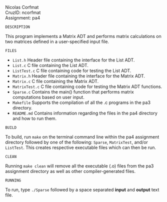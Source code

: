 Nicolas Corfmat<br>
CruzID: ncorfmat<br>
Assignment: pa4

```
DESCRIPTION
``` 
This program implements a Matrix ADT and performs matrix calculations on two matrices defined in a user-specified input file.

```
FILES
```
+ `List.h` Header file containing the interface for the List ADT.
+ `List.c` C file containing the List ADT.
+ `ListTest.c` C file containing code for testing the List ADT.
+ `Matrix.h` Header file containing the interface for the Matrix ADT.
+ `Matrix.c` C file containing the Matrix ADT.
+ `MatrixTest.c` C file containing code for testing the Matrix ADT functions.
+ `Sparse.c` Contains the main() function that performs matrix computations based on user input.
+ `Makefile` Supports the compilation of all the .c programs in the pa3 directory.
+ `README.md` Contains information regarding the files in the pa4 directory and how to run them.

```
BUILD
``` 
To build, run `make` on the terminal command line within the pa4 assignment directory followed by one of the following: `Sparse`, `MatrixTest`, and/or `ListTest`. This creates respective executable files which can then be run.
```
CLEAN
```
Running `make clean` will remove all the executable (.o) files from the pa3 assignment directory as well as other compiler-generated files.
```
RUNNING
```
To run, type `./Sparse` followed by a space separated **input** and **output** text file.
